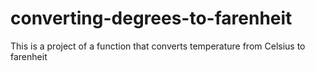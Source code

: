 # converting-degrees-to-farenheit
This is a project of a function that converts temperature from Celsius to farenheit
